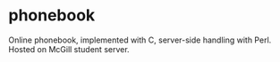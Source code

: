 phonebook
=========

Online phonebook, implemented with C, server-side handling with Perl. Hosted on McGill student server.	
